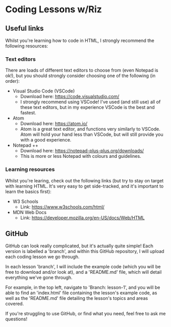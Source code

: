 # Coding Lessons w/Riz


## Useful links
Whilst you're learning how to code in HTML, I strongly recommend the following resources:

### Text editors

There are loads of different text editors to choose from (even Notepad is ok!), but you should strongly consider choosing one of the following (in order):

* Visual Studio Code (VSCode)
  - Download here: https://code.visualstudio.com/
  - I strongly recommend using VSCode! I've used (and still use) all of these text editors, but in my experience VSCode is the best and fastest.
* Atom
  - Download here: https://atom.io/
  - Atom is a great text editor, and functions very similarly to VSCode. Atom will hold your hand less than VSCode, but will still provide you with a good experience.
* Notepad ++
  - Download here: https://notepad-plus-plus.org/downloads/
  - This is more or less Notepad with colours and guidelines.

### Learning resources

Whilst you're learing, check out the following links (but try to stay on target with learning HTML. It's very easy to get side-tracked, and it's important to learn the basics first):

* W3 Schools
  - Link: https://www.w3schools.com/html/
* MDN Web Docs
  - Link: https://developer.mozilla.org/en-US/docs/Web/HTML

## GitHub

GitHub can look really complicated, but it's actually quite simple! Each version is labelled a 'branch', and within this GitHub repository, I will upload each coding lesson we go through.

In each lesson 'branch', I will include the example code (which you will be free to download and/or look at), and a 'README.md' file, which will detail everything we've gone through.

For example, in the top left, navigate to 'Branch: lesson-1', and you will be able to find an 'index.html' file containing the lesson's example code, as well as the 'README.md' file detailing the lesson's topics and areas covered.

If you're struggling to use GitHub, or find what you need, feel free to ask me questions!

